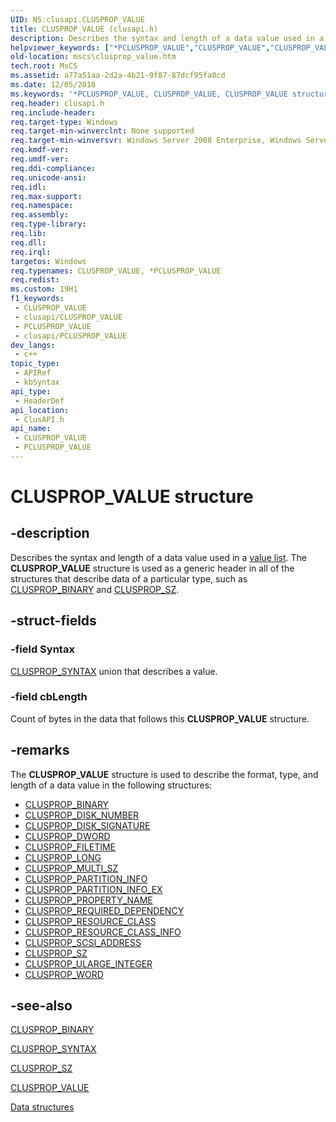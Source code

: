 ```yaml
---
UID: NS:clusapi.CLUSPROP_VALUE
title: CLUSPROP_VALUE (clusapi.h)
description: Describes the syntax and length of a data value used in a value list. The CLUSPROP_VALUE structure is used as a generic header in all of the structures that describe data of a particular type, such as CLUSPROP_BINARY and CLUSPROP_SZ.
helpviewer_keywords: ["*PCLUSPROP_VALUE","CLUSPROP_VALUE","CLUSPROP_VALUE structure [Failover Cluster]","PCLUSPROP_VALUE","PCLUSPROP_VALUE structure pointer [Failover Cluster]","_wolf_clusprop_value","clusapi/CLUSPROP_VALUE","clusapi/PCLUSPROP_VALUE","mscs.clusprop_value"]
old-location: mscs\clusprop_value.htm
tech.root: MsCS
ms.assetid: a77a51aa-2d2a-4b21-9f87-87dcf95fa0cd
ms.date: 12/05/2018
ms.keywords: '*PCLUSPROP_VALUE, CLUSPROP_VALUE, CLUSPROP_VALUE structure [Failover Cluster], PCLUSPROP_VALUE, PCLUSPROP_VALUE structure pointer [Failover Cluster], _wolf_clusprop_value, clusapi/CLUSPROP_VALUE, clusapi/PCLUSPROP_VALUE, mscs.clusprop_value'
req.header: clusapi.h
req.include-header: 
req.target-type: Windows
req.target-min-winverclnt: None supported
req.target-min-winversvr: Windows Server 2008 Enterprise, Windows Server 2008 Datacenter
req.kmdf-ver: 
req.umdf-ver: 
req.ddi-compliance: 
req.unicode-ansi: 
req.idl: 
req.max-support: 
req.namespace: 
req.assembly: 
req.type-library: 
req.lib: 
req.dll: 
req.irql: 
targetos: Windows
req.typenames: CLUSPROP_VALUE, *PCLUSPROP_VALUE
req.redist: 
ms.custom: 19H1
f1_keywords:
 - CLUSPROP_VALUE
 - clusapi/CLUSPROP_VALUE
 - PCLUSPROP_VALUE
 - clusapi/PCLUSPROP_VALUE
dev_langs:
 - c++
topic_type:
 - APIRef
 - kbSyntax
api_type:
 - HeaderDef
api_location:
 - ClusAPI.h
api_name:
 - CLUSPROP_VALUE
 - PCLUSPROP_VALUE
---
```


# CLUSPROP_VALUE structure


## -description

Describes the syntax and 
    length of a data value used in a <a href="/previous-versions/windows/desktop/mscs/value-lists">value list</a>. The 
    <b>CLUSPROP_VALUE</b> structure is used as a generic header in 
    all of the structures that describe data of a particular type, such as 
    <a href="/previous-versions/windows/desktop/api/clusapi/ns-clusapi-clusprop_binary">CLUSPROP_BINARY</a> and 
    <a href="/previous-versions/windows/desktop/legacy/aa368390(v=vs.85)">CLUSPROP_SZ</a>.

## -struct-fields

### -field Syntax

<a href="/previous-versions/windows/desktop/api/clusapi/ns-clusapi-clusprop_syntax">CLUSPROP_SYNTAX</a> union that describes a 
      value.

### -field cbLength

Count of bytes in the data that follows this 
      <b>CLUSPROP_VALUE</b> structure.

## -remarks

The <b>CLUSPROP_VALUE</b> structure is used to describe the 
     format, type, and length of a data value in the following structures:

<ul>
<li>
<a href="/previous-versions/windows/desktop/api/clusapi/ns-clusapi-clusprop_binary">CLUSPROP_BINARY</a>
</li>
<li>
<a href="/previous-versions/windows/desktop/api/clusapi/ns-clusapi-clusprop_dword">CLUSPROP_DISK_NUMBER</a>
</li>
<li>
<a href="/previous-versions/windows/desktop/legacy/aa368374(v=vs.85)">CLUSPROP_DISK_SIGNATURE</a>
</li>
<li>
<a href="/previous-versions/windows/desktop/legacy/aa368375(v=vs.85)">CLUSPROP_DWORD</a>
</li>
<li>
<a href="/previous-versions/windows/desktop/api/clusapi/ns-clusapi-clusprop_filetime">CLUSPROP_FILETIME</a>
</li>
<li>
<a href="/previous-versions/windows/desktop/api/clusapi/ns-clusapi-clusprop_long">CLUSPROP_LONG</a>
</li>
<li>
<a href="/previous-versions/windows/desktop/api/clusapi/ns-clusapi-clusprop_sz">CLUSPROP_MULTI_SZ</a>
</li>
<li>
<a href="/previous-versions/windows/desktop/api/clusapi/ns-clusapi-clusprop_partition_info">CLUSPROP_PARTITION_INFO</a>
</li>
<li>
<a href="/previous-versions/windows/desktop/api/clusapi/ns-clusapi-clusprop_partition_info_ex">CLUSPROP_PARTITION_INFO_EX</a>
</li>
<li>
<a href="/previous-versions/windows/desktop/legacy/aa368382(v=vs.85)">CLUSPROP_PROPERTY_NAME</a>
</li>
<li>
<a href="/previous-versions/windows/desktop/api/clusapi/ns-clusapi-clusprop_required_dependency">CLUSPROP_REQUIRED_DEPENDENCY</a>
</li>
<li>
<a href="/previous-versions/windows/desktop/api/clusapi/ns-clusapi-clusprop_resource_class">CLUSPROP_RESOURCE_CLASS</a>
</li>
<li>
<a href="/previous-versions/windows/desktop/api/clusapi/ns-clusapi-clusprop_resource_class_info">CLUSPROP_RESOURCE_CLASS_INFO</a>
</li>
<li>
<a href="/previous-versions/windows/desktop/api/clusapi/ns-clusapi-clusprop_scsi_address">CLUSPROP_SCSI_ADDRESS</a>
</li>
<li>
<a href="/previous-versions/windows/desktop/legacy/aa368390(v=vs.85)">CLUSPROP_SZ</a>
</li>
<li>
<a href="/previous-versions/windows/desktop/api/clusapi/ns-clusapi-clusprop_ularge_integer">CLUSPROP_ULARGE_INTEGER</a>
</li>
<li>
<a href="/previous-versions/windows/desktop/api/clusapi/ns-clusapi-clusprop_word">CLUSPROP_WORD</a>
</li>
</ul>

## -see-also

<a href="/previous-versions/windows/desktop/api/clusapi/ns-clusapi-clusprop_binary">CLUSPROP_BINARY</a>



<a href="/previous-versions/windows/desktop/api/clusapi/ns-clusapi-clusprop_syntax">CLUSPROP_SYNTAX</a>



<a href="/previous-versions/windows/desktop/legacy/aa368390(v=vs.85)">CLUSPROP_SZ</a>



<a href="/previous-versions/windows/desktop/api/clusapi/ns-clusapi-clusprop_value">CLUSPROP_VALUE</a>



<a href="/previous-versions/windows/desktop/mscs/data-structures">Data structures</a>

